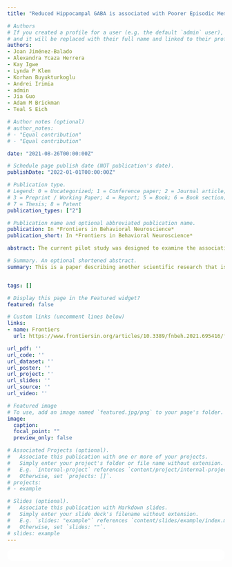 ```yaml
---
title: "Reduced Hippocampal GABA is associated with Poorer Episodic Memory in Healthy Older Women: A Pilot Study"

# Authors
# If you created a profile for a user (e.g. the default `admin` user), write the username (folder name) here
# and it will be replaced with their full name and linked to their profile.
authors:
- Joan Jiménez-Balado
- Alexandra Ycaza Herrera
- Kay Igwe
- Lynda P Klem
- Korhan Buyukturkoglu
- Andrei Irimia
- admin
- Jia Guo
- Adam M Brickman
- Teal S Eich

# Author notes (optional)
# author_notes:
# - "Equal contribution"
# - "Equal contribution"

date: "2021-08-26T00:00:00Z"

# Schedule page publish date (NOT publication's date).
publishDate: "2022-01-01T00:00:00Z"

# Publication type.
# Legend: 0 = Uncategorized; 1 = Conference paper; 2 = Journal article;
# 3 = Preprint / Working Paper; 4 = Report; 5 = Book; 6 = Book section;
# 7 = Thesis; 8 = Patent
publication_types: ["2"]

# Publication name and optional abbreviated publication name.
publication: In *Frontiers in Behavioral Neuroscience*
publication_short: In *Frontiers in Behavioral Neuroscience*

abstract: The current pilot study was designed to examine the association between hippocampal γ-aminobutyric acid (GABA+) concentration and episodic memory in older individuals, as well as the impact of two major risk factors for Alzheimer's disease — female sex and Apolipoprotein ε4 (ApoE ε4) genotype — on this relationship.

# Summary. An optional shortened abstract.
summary: This is a paper describing another scientific research that is largely helped by JET.


tags: []

# Display this page in the Featured widget?
featured: false

# Custom links (uncomment lines below)
links:
- name: Frontiers
  url: https://www.frontiersin.org/articles/10.3389/fnbeh.2021.695416/full?fbclid=IwAR0uveoiJgfzB4fYRuoqkfhZo60oLhwpTVXZ8mwA9EvqklAHMF-qVbp5I34

url_pdf: ''
url_code: ''
url_dataset: ''
url_poster: ''
url_project: ''
url_slides: ''
url_source: ''
url_video: ''

# Featured image
# To use, add an image named `featured.jpg/png` to your page's folder.
image:
  caption:
  focal_point: ""
  preview_only: false

# Associated Projects (optional).
#   Associate this publication with one or more of your projects.
#   Simply enter your project's folder or file name without extension.
#   E.g. `internal-project` references `content/project/internal-project/index.md`.
#   Otherwise, set `projects: []`.
# projects:
# - example

# Slides (optional).
#   Associate this publication with Markdown slides.
#   Simply enter your slide deck's filename without extension.
#   E.g. `slides: "example"` references `content/slides/example/index.md`.
#   Otherwise, set `slides: ""`.
# slides: example
---
```


<!-- {{% callout note %}}
Click the *Cite* button above to demo the feature to enable visitors to import publication metadata into their reference management software.
{{% /callout %}}

{{% callout note %}}
Create your slides in Markdown - click the *Slides* button to check out the example.
{{% /callout %}} -->

<!-- Supplementary notes can be added here, including [code, math, and images](https://wowchemy.com/docs/writing-markdown-latex/). -->


<html>
  <style>
    section {
        background: white;
        color: black;
        border-radius: 1em;
        padding: 1em;
        left: 50% }
    #inner {
        display: inline-block;
        display: flex;
        align-items: center;
        justify-content: center }
  </style>
  <section>
    <div id="inner">
      <script type='text/javascript' src='https://d1bxh8uas1mnw7.cloudfront.net/assets/embed.js'></script>
        <span style="float:left";
          class="__dimensions_badge_embed__"
          data-doi="10.3389/fnbeh.2021.695416"
          data-hide-zero-citations="false"
          data-legend="always">
        </span>
      <script async src="https://badge.dimensions.ai/badge.js" charset="utf-8"></script>
        <div  style="float:right";
          data-link-target="_blank"
          data-badge-details="right"
          data-badge-type="medium-donut"
          data-doi="10.3389/fnbeh.2021.695416"
          data-condensed="true"
          data-hide-no-mentions="false"
          class="altmetric-embed">
        </div>
    </div>
    <div id="inner">
      <script type="text/javascript" src="//cdn.plu.mx/widget-summary.js"></script>
        <a href="https://plu.mx/plum/a/?doi=10.3389/fnbeh.2021.695416"
          data-orientation="horizontal"
          class="plumx-summary"
          data-site="plum"
          data-hide-when-empty="false">
        </a>
    </div>
  </section>
